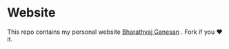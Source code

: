 # Website
This repo contains my personal website [Bharathvaj Ganesan](https://www.bharathvajganesan.me) . Fork if you :heart: it.
